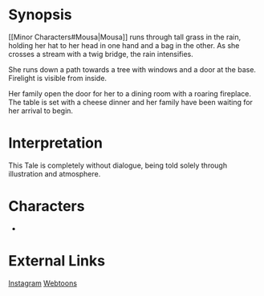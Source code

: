 # Synopsis
[[Minor Characters#Mousa|Mousa]] runs through tall grass in the rain, holding her hat to her head in one hand and a bag in the other. As she crosses a stream with a twig bridge, the rain intensifies.

She runs down a path towards a tree with windows and a door at the base. Firelight is visible from inside.

Her family open the door for her to a dining room with a roaring fireplace. The table is set with a cheese dinner and her family have been waiting for her arrival to begin.

# Interpretation
This Tale is completely without dialogue, being told solely through illustration and atmosphere.

# Characters
* 

# External Links
[Instagram](https://www.instagram.com/p/B3GMwFjjulH/)
[Webtoons]()